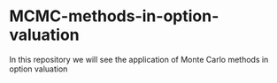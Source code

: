 # MCMC-methods-in-option-valuation
In this repository we will see the application of Monte Carlo methods in option valuation
